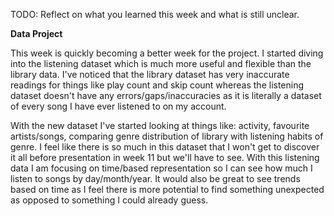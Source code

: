 TODO: Reflect on what you learned this week and what is still unclear.

**Data Project**

This week is quickly becoming a better week for the project. I started diving into the listening dataset which is much more useful and flexible than the library data. I've noticed that the library dataset has very inaccurate readings for things like play count and skip count whereas the listening dataset doesn't have any errors/gaps/inaccuracies as it is literally a dataset of every song I have ever listened to on my account. 

With the new dataset I've started looking at things like: activity, favourite artists/songs, comparing genre distribution of library with listening habits of genre. I feel like there is so much in this dataset that I won't get to discover it all before presentation in week 11 but we'll have to see. With this listening data I am focusing on time/based representation so I can see how much I listen to songs by day/month/year. It would also be great to see trends based on time as I feel there is more potential to find something unexpected as opposed to something I could already guess.